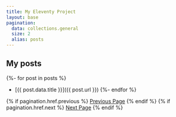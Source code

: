 ```yaml
---
title: My Eleventy Project
layout: base
pagination:
  data: collections.general
  size: 2
  alias: posts
---
```

## My posts

{%- for post in posts %}
- [{{ post.data.title }}]({{ post.url }})
{%- endfor %}

{% if pagination.href.previous %}
  <a href="{{pagination.href.previous}}">Previous Page</a>
{% endif %}
{% if pagination.href.next %}
  <a href="{{pagination.href.next}}">Next Page</a>
{% endif %}